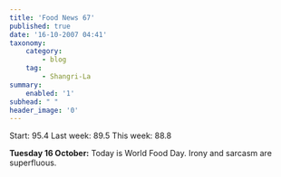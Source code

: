 ```yaml
---
title: 'Food News 67'
published: true
date: '16-10-2007 04:41'
taxonomy:
    category:
        - blog
    tag:
        - Shangri-La
summary:
    enabled: '1'
subhead: " "
header_image: '0'
---
```


Start: 95.4 Last week: 89.5 This week: 88.8

**Tuesday 16 October:** Today is World Food Day. Irony and sarcasm are superfluous.
